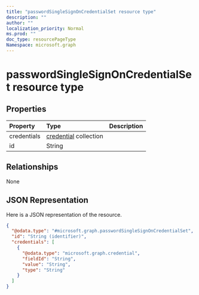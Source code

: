 ```yaml
---
title: "passwordSingleSignOnCredentialSet resource type"
description: ""
author: ""
localization_priority: Normal
ms.prod: ""
doc_type: resourcePageType
Namespace: microsoft.graph
---
```



# passwordSingleSignOnCredentialSet resource type



## Properties
|Property|Type|Description|
|:---|:---|:---|
|credentials|[credential](../resources/credential.md) collection||
|id|String||

## Relationships
None

## JSON Representation
Here is a JSON representation of the resource.
<!-- {
  "blockType": "resource",
  "@odata.type": "microsoft.graph.passwordSingleSignOnCredentialSet"
}
-->
``` json
{
  "@odata.type": "#microsoft.graph.passwordSingleSignOnCredentialSet",
  "id": "String (identifier)",
  "credentials": [
    {
      "@odata.type": "microsoft.graph.credential",
      "fieldId": "String",
      "value": "String",
      "type": "String"
    }
  ]
}
```

